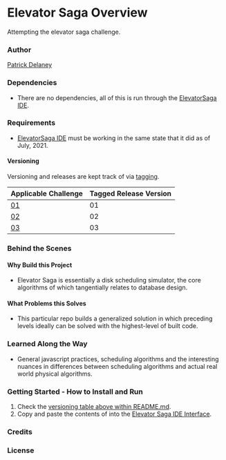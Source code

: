 # Elevator Saga Overview

Attempting the elevator saga challenge.

### Author

[Patrick Delaney](patdel.com)

### Dependencies

* There are no dependencies, all of this is run through the [ElevatorSaga IDE](https://play.elevatorsaga.com/).

### Requirements

* [ElevatorSaga IDE](https://play.elevatorsaga.com/) must be working in the same state that it did as of July, 2021.

#### Versioning

Versioning and releases are kept track of via [tagging](/notes/tagging_releases.md).

| Applicable Challenge                             | Tagged Release Version |
|--------------------------------------------------|------------------------|
| [01](https://play.elevatorsaga.com/#challenge=1) | 01                     |
| [02](https://play.elevatorsaga.com/#challenge=2) | 02                     |
| [03](https://play.elevatorsaga.com/#challenge=3) | 03                     |

### Behind the Scenes

#### Why Build this Project

* Elevator Saga is essentially a disk scheduling simulator, the core algorithms of which tangentially relates to database design.

#### What Problems this Solves

* This particular repo builds a generalized solution in which preceding levels ideally can be solved with the highest-level of built code.

### Learned Along the Way

* General javascript practices, scheduling algorithms and the interesting nuances in differences between scheduling algorithms and actual real world physical algorithms.

### Getting Started - How to Install and Run

1. Check the [versioning table above within README.md](/README.md#Versioning).
2. Copy and paste the contents of [](/main.js) into the [Elevator Saga IDE Interface]().



### Credits



### License
